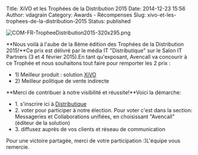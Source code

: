 Title: XiVO et les Trophées de la Distribution 2015
Date: 2014-12-23 15:56
Author: vdagrain
Category: Awards - Récompenses
Slug: xivo-et-les-trophees-de-la-distribution-2015
Status: published

![COM-FR-TropheeDistribution2015-320x295.png](/public/COM-FR-TropheeDistribution2015-320x295.png "COM-FR-TropheeDistribution2015-320x295.png, déc. 2014")

**Nous voilà à l'aube de la 8ème édition des Trophées de la Distribution
2015!**Ce prix est délivré par le média IT "Distributique" sur le Salon
IT Partners (3 et 4 février 2015).En tant qu'exposant, Avencall va
concourir à ce Trophée et nous souhaitons tout faire pour remporter les
2 prix :

-   1\) Meilleur produit : solution [XiVO](http://www.xivo.io/)
-   2\) Meilleur politique de vente indirecte

**Merci de contribuer à notre visibilité et réussite!**Voici la
démarche:

-   1\. s'inscrire ici à
    [Distributique](http://www.distributique.com/grandsprix_distrib_itpartners2015/)
-   2\. voter pour participer à notre élection. Pour voter c'est dans la
    section: Messageries et Collaborations unifiées, en choisissant
    "Avencall" (éditeur de la solution)
-   3\. diffusez auprès de vos clients et réseau de communication

Pour une victoire partagée, merci de votre participation :)L'équipe vous
remercie.

</p>

